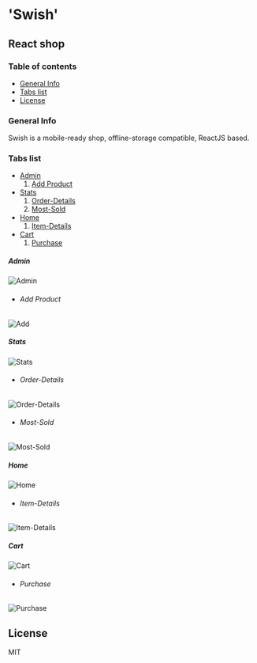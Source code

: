 # 'Swish'
## React shop
### Table of contents
* [General Info](#general-info)
* [Tabs list](#tabs-list)
* [License](#license)

### General Info

Swish is a mobile-ready shop, offline-storage compatible,
ReactJS based.

### Tabs list

- [Admin](#admin)
    1. [Add Product](#add-product)
- [Stats](#stats)
    1. [Order-Details](#order-details)
    2. [Most-Sold](#most-sold)
- [Home](#home)
    1. [Item-Details](#item-Details)
- [Cart](#cart)
    1. [Purchase](#purchase)


##### Admin
![Admin](https://upload.wikimedia.org/wikipedia/commons/thumb/8/87/Adminn.png/689px-Adminn.png)

- ###### Add Product
![Add](https://upload.wikimedia.org/wikipedia/commons/thumb/4/4e/Addproduct.png/518px-Addproduct.png)

##### Stats
![Stats](https://upload.wikimedia.org/wikipedia/commons/thumb/a/aa/Stats.png/704px-Stats.png)

- ###### Order-Details
![Order-Details](https://upload.wikimedia.org/wikipedia/commons/thumb/3/3a/Orderdetails.png/710px-Orderdetails.png)

- ###### Most-Sold
![Most-Sold](https://upload.wikimedia.org/wikipedia/commons/2/2a/Mostsold.png)

##### Home
![Home](https://upload.wikimedia.org/wikipedia/commons/thumb/d/d2/Homee.png/662px-Homee.png)
- ###### Item-Details
![Item-Details](https://upload.wikimedia.org/wikipedia/commons/thumb/a/ac/Itemdetails.png/671px-Itemdetails.png)

##### Cart
![Cart](https://upload.wikimedia.org/wikipedia/commons/thumb/1/1a/Cartt.png/663px-Cartt.png)
- ###### Purchase
![Purchase](https://upload.wikimedia.org/wikipedia/commons/f/f1/Purchase.png)


## License

MIT

